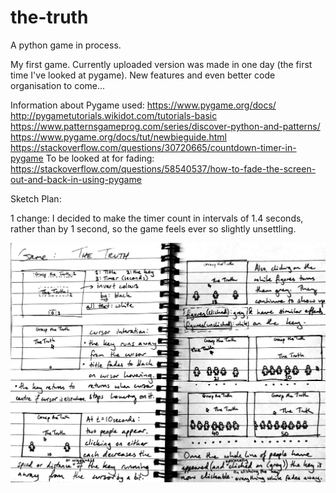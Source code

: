 # the-truth
A python game in process.

My first game. Currently uploaded version was made in one day (the first time I've looked at pygame). New features and even better code organisation to come...


Information about Pygame used:
https://www.pygame.org/docs/
http://pygametutorials.wikidot.com/tutorials-basic
https://www.patternsgameprog.com/series/discover-python-and-patterns/
https://www.pygame.org/docs/tut/newbieguide.html
https://stackoverflow.com/questions/30720665/countdown-timer-in-pygame
To be looked at for fading:
https://stackoverflow.com/questions/58540537/how-to-fade-the-screen-out-and-back-in-using-pygame


Sketch Plan: 

1 change: I decided to make the timer count in intervals of 1.4 seconds, rather than by 1 second, so the game feels ever so slightly unsettling.

![alt text](the_truth_plan.jpg)
